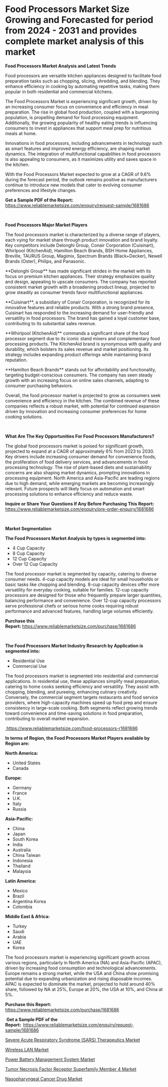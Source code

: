 <p><h1>Food Processors Market Size Growing and Forecasted for period from 2024 - 2031 and provides complete market analysis of this market</h1></p><p><strong>Food Processors Market Analysis and Latest Trends</strong></p>
<p><p>Food processors are versatile kitchen appliances designed to facilitate food preparation tasks such as chopping, slicing, shredding, and blending. They enhance efficiency in cooking by automating repetitive tasks, making them popular in both residential and commercial kitchens. </p><p>The Food Processors Market is experiencing significant growth, driven by an increasing consumer focus on convenience and efficiency in meal preparation. The rise in global food production, coupled with a burgeoning population, is propelling demand for food processing equipment. Additionally, the growing popularity of healthy eating trends is influencing consumers to invest in appliances that support meal prep for nutritious meals at home.</p><p>Innovations in food processors, including advancements in technology such as smart features and improved energy efficiency, are shaping market dynamics. The integration of multifunctional capabilities in food processors is also appealing to consumers, as it maximizes utility and saves space in the kitchen. </p><p>With the Food Processors Market expected to grow at a CAGR of 9.6% during the forecast period, the outlook remains positive as manufacturers continue to introduce new models that cater to evolving consumer preferences and lifestyle changes.</p></p>
<p><strong>Get a Sample PDF of the Report:&nbsp;</strong> <a href="https://www.reliablemarketsize.com/enquiry/request-sample/1681686?utm_campaign=1510&utm_medium=2&utm_source=Github&utm_content=ia&utm_term=12102024&utm_id=food-processors">https://www.reliablemarketsize.com/enquiry/request-sample/1681686</a></p>
<p>&nbsp;</p>
<p><strong>Food Processors Major Market Players</strong></p>
<p><p>The food processors market is characterized by a diverse range of players, each vying for market share through product innovation and brand loyalty. Key competitors include Delonghi Group, Conair Corporation (Cuisinart), Whirlpool (KitchenAid), Hamilton Beach Brands, BSH Home Appliances, Breville, TAURUS Group, Magimix, Spectrum Brands (Black+Decker), Newell Brands (Oster), Philips, and Panasonic.</p><p>**Delonghi Group** has made significant strides in the market with its focus on premium kitchen appliances. Their strategy emphasizes quality and design, appealing to upscale consumers. The company has reported consistent market growth with a broadening product lineup, projected to grow steadily as consumer trends favor multifunctional appliances.</p><p>**Cuisinart**, a subsidiary of Conair Corporation, is recognized for its innovative features and reliable products. With a strong brand presence, Cuisinart has responded to the increasing demand for user-friendly and versatility in food processors. The brand has gained a loyal customer base, contributing to its substantial sales revenue.</p><p>**Whirlpool (KitchenAid)** commands a significant share of the food processor segment due to its iconic stand mixers and complementary food processing products. The KitchenAid brand is synonymous with quality and durability, which bolsters its sales revenue and market positioning. Its strategy includes expanding product offerings while maintaining brand reputation.</p><p>**Hamilton Beach Brands** stands out for affordability and functionality, targeting budget-conscious consumers. The company has seen steady growth with an increasing focus on online sales channels, adapting to consumer purchasing behaviors.</p><p>Overall, the food processor market is projected to grow as consumers seek convenience and efficiency in the kitchen. The combined revenue of these companies reflects a robust market, with potential for continued expansion driven by innovation and increasing consumer preferences for home cooking solutions.</p></p>
<p>&nbsp;</p>
<p><strong>What Are The Key Opportunities For Food Processors Manufacturers?</strong></p>
<p><p>The global food processors market is poised for significant growth, projected to expand at a CAGR of approximately 6% from 2023 to 2030. Key drivers include increasing consumer demand for convenience foods, the proliferation of food delivery services, and advancements in food processing technology. The rise of plant-based diets and sustainability concerns are also shaping market dynamics, prompting innovations in processing equipment. North America and Asia-Pacific are leading regions due to high demand, while emerging markets are becoming increasingly relevant. Future prospects will likely focus on automation and smart processing solutions to enhance efficiency and reduce waste.</p></p>
<p><strong>Inquire or Share Your Questions If Any Before Purchasing This Report:</strong> <a href="https://www.reliablemarketsize.com/enquiry/pre-order-enquiry/1681686?utm_campaign=1510&utm_medium=2&utm_source=Github&utm_content=ia&utm_term=12102024&utm_id=food-processors">https://www.reliablemarketsize.com/enquiry/pre-order-enquiry/1681686</a></p>
<p>&nbsp;</p>
<p><strong>Market Segmentation</strong></p>
<p><strong>The Food Processors Market Analysis by types is segmented into:</strong></p>
<p><ul><li>4 Cup Capacity</li><li>8 Cup Capacity</li><li>12 Cup Capacity</li><li>Over 12 Cup Capacity</li></ul></p>
<p><p>The food processor market is segmented by capacity, catering to diverse consumer needs. 4-cup capacity models are ideal for small households or basic tasks like chopping and blending. 8-cup capacity devices offer more versatility for everyday cooking, suitable for families. 12-cup capacity processors are designed for those who frequently prepare larger quantities, balancing performance and convenience. Over 12-cup capacity processors serve professional chefs or serious home cooks requiring robust performance and advanced features, handling large volumes efficiently.</p></p>
<p><strong>Purchase this Report:&nbsp;</strong><a href="https://www.reliablemarketsize.com/purchase/1681686?utm_campaign=1510&utm_medium=2&utm_source=Github&utm_content=ia&utm_term=12102024&utm_id=food-processors">https://www.reliablemarketsize.com/purchase/1681686</a></p>
<p>&nbsp;</p>
<p><strong>The Food Processors Market Industry Research by Application is segmented into:</strong></p>
<p><ul><li>Residential Use</li><li>Commercial Use</li></ul></p>
<p><p>The food processors market is segmented into residential and commercial applications. In residential use, these appliances simplify meal preparation, catering to home cooks seeking efficiency and versatility. They assist with chopping, blending, and pureeing, enhancing culinary creativity. Conversely, the commercial segment targets restaurants and food service providers, where high-capacity machines speed up food prep and ensure consistency in large-scale cooking. Both segments reflect growing trends toward convenience and time-saving solutions in food preparation, contributing to overall market expansion.</p></p>
<p><a href="https://www.reliablemarketsize.com/food-processors-r1681686?utm_campaign=1510&utm_medium=2&utm_source=Github&utm_content=ia&utm_term=12102024&utm_id=food-processors">&nbsp;https://www.reliablemarketsize.com/food-processors-r1681686</a></p>
<p><strong>In terms of Region, the Food Processors Market Players available by Region are:</strong></p>
<p>
    <p> <strong> North America: </strong>
        <ul>
            <li>United States</li>
            <li>Canada</li>
        </ul>
        </p> 
    <p> <strong> Europe: </strong>
        <ul>
            <li>Germany</li>
            <li>France</li>
            <li>U.K.</li>
            <li>Italy</li>
            <li>Russia</li>
        </ul>
        </p> 
    <p> <strong> Asia-Pacific: </strong>
        <ul>
            <li>China</li>
            <li>Japan</li>
            <li>South Korea</li>
            <li>India</li>
            <li>Australia</li>
            <li>China Taiwan</li>
            <li>Indonesia</li>
            <li>Thailand</li>
            <li>Malaysia</li>
        </ul>
        </p> 
    <p> <strong> Latin America: </strong>
        <ul>
            <li>Mexico</li>
            <li>Brazil</li>
            <li>Argentina Korea</li>
            <li>Colombia</li>
        </ul>
        </p> 
    <p> <strong> Middle East & Africa: </strong>
        <ul>
            <li>Turkey</li>
            <li>Saudi</li>
            <li>Arabia</li>
            <li>UAE</li>
            <li>Korea</li>
        </ul>
    </p>
    </p>
<p><p>The food processors market is experiencing significant growth across various regions, particularly in North America (NA) and Asia-Pacific (APAC), driven by increasing food consumption and technological advancements. Europe remains a strong market, while the USA and China show promising potential due to expanding urbanization and rising disposable incomes. APAC is expected to dominate the market, projected to hold around 40% share, followed by NA at 25%, Europe at 20%, the USA at 10%, and China at 5%.</p></p>
<p><strong>Purchase this Report: </strong><a href="https://www.reliablemarketsize.com/purchase/1681686?utm_campaign=1510&utm_medium=2&utm_source=Github&utm_content=ia&utm_term=12102024&utm_id=food-processors">https://www.reliablemarketsize.com/purchase/1681686</a></p>
<p>&nbsp;<strong>Get a Sample PDF of the Report:&nbsp;&nbsp;</strong><a href="https://www.reliablemarketsize.com/enquiry/request-sample/1681686?utm_campaign=1510&utm_medium=2&utm_source=Github&utm_content=ia&utm_term=12102024&utm_id=food-processors">https://www.reliablemarketsize.com/enquiry/request-sample/1681686</a></p>
<p><strong></strong></p>
<p><p><a href="https://www.linkedin.com/pulse/market-trends-global-severe-acute-respiratory-syndrome-cjmgf?utm_campaign=1510&utm_medium=2&utm_source=Github&utm_content=ia&utm_term=12102024&utm_id=food-processors">Severe Acute Respiratory Syndrome (SARS) Therapeutics Market</a></p><p><a href="https://github.com/JamesCox407/Market-Research-Report-List-1/blob/main/wireless-lan-market.md?utm_campaign=1510&utm_medium=2&utm_source=Github&utm_content=ia&utm_term=12102024&utm_id=food-processors">Wireless LAN Market</a></p><p><a href="https://github.com/RoseBoyd475/Market-Research-Report-List-1/blob/main/power-battery-management-system-market.md?utm_campaign=1510&utm_medium=2&utm_source=Github&utm_content=ia&utm_term=12102024&utm_id=food-processors">Power Battery Management System Market</a></p><p><a href="https://www.linkedin.com/pulse/tumor-necrosis-factor-receptor-superfamily-member-4-market-81eof?utm_campaign=1510&utm_medium=2&utm_source=Github&utm_content=ia&utm_term=12102024&utm_id=food-processors">Tumor Necrosis Factor Receptor Superfamily Member 4 Market</a></p><p><a href="https://www.linkedin.com/pulse/emerging-trends-nasopharyngeal-cancer-drug-market-fev1f?utm_campaign=1510&utm_medium=2&utm_source=Github&utm_content=ia&utm_term=12102024&utm_id=food-processors">Nasopharyngeal Cancer Drug Market</a></p></p>